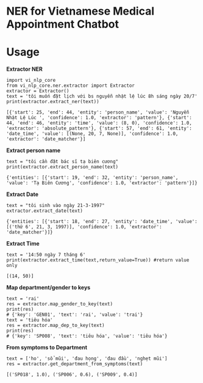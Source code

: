 # NER for Vietnamese Medical Appointment Chatbot

# Usage

**Extractor NER**
```
import vi_nlp_core
from vi_nlp_core.ner.extractor import Extractor
extractor = Extractor()
text = 'tôi muốn đặt lịch với bs nguyễn nhật lệ lúc 8h sáng ngày 20/7'
print(extractor.extract_ner(text))
```
```
[{'start': 25, 'end': 44, 'entity': 'person_name', 'value': 'Nguyễn Nhật Lệ Lúc ', 'confidence': 1.0, 'extractor': 'pattern'}, {'start': 44, 'end': 46, 'entity': 'time', 'value': (8, 0), 'confidence': 1.0, 'extractor': 'absolute_pattern'}, {'start': 57, 'end': 61, 'entity': 'date_time', 'value': [(None, 20, 7, None)], 'confidence': 1.0, 'extractor': 'date_matcher'}]
```
**Extract person name**
```
text = "tôi cần đặt bác sĩ tạ biên cương"
print(extractor.extract_person_name(text)
```
```
{'entities': [{'start': 19, 'end': 32, 'entity': 'person_name', 'value': 'Tạ Biên Cương', 'confidence': 1.0, 'extractor': 'pattern'}]}
```

**Extract Date** 
```
text = "tôi sinh vào ngày 21-3-1997"
extractor.extract_date(text)
```
```
{'entities': [{'start': 18, 'end': 27, 'entity': 'date_time', 'value': [('thứ 6', 21, 3, 1997)], 'confidence': 1.0, 'extractor': 'date_matcher'}]}
```
**Extract Time**
```
text = '14:50 ngày 7 tháng 6'
print(extractor.extract_time(text,return_value=True)) #return value only
```
```
[(14, 50)]
```

**Map department/gender to keys**
```
text = 'rai'
res = extractor.map_gender_to_key(text)
print(res)
# {'key': 'GEN01', 'text': 'rai', 'value': 'trai'}
text = 'tiêu hóa'
res = extractor.map_dep_to_key(text)
print(res)
# {'key': 'SP008', 'text': 'tiêu hóa', 'value': 'tiêu hóa'}
```

**From symptoms to Department**
```
text = ['ho', 'sổ mũi', 'đau họng', 'đau đầu', 'nghẹt mũi']
res = extractor.get_department_from_symptoms(text)
```
```
[('SP018', 1.0), ('SP006', 0.6), ('SP009', 0.4)]
```